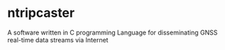 # ntripcaster
A software written in C programming Language for disseminating GNSS real-time data streams via Internet
